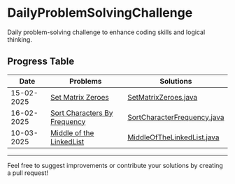 # DailyProblemSolvingChallenge
Daily problem-solving challenge to enhance coding skills and logical thinking.

## Progress Table

| Date             | Problems                                                                        | Solutions                                  |
|------------------|---------------------------------------------------------------                  |--------------------------------------------|
| 15-02-2025 | [Set Matrix Zeroes](https://leetcode.com/problems/set-matrix-zeroes/description/) | [SetMatrixZeroes.java](./setmatrixzeroes.java) |
| 16-02-2025 | [Sort Characters By Frequency](https://leetcode.com/problems/sort-characters-by-frequency/description/) | [SortCharacterFrequency.java](./sortcharacterfrequency.java) |
| 10-03-2025 | [Middle of the LinkedList](https://leetcode.com/problems/middle-of-the-linked-list/description/)  | [MiddleOfTheLinkedList.java](./MiddleOfLinkedList.java)  |


---
Feel free to suggest improvements or contribute your solutions by creating a pull request!
